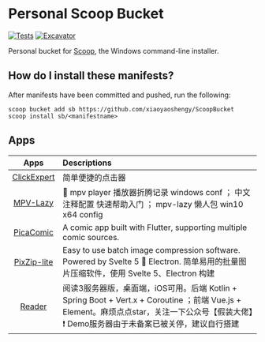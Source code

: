 # Personal Scoop Bucket

<!-- Uncomment the following line after replacing placeholders -->
[![Tests](https://github.com/xiaoyaoshengy/ScoopBucket/actions/workflows/ci.yml/badge.svg)](https://github.com/xiaoyaoshengy/ScoopBucket/actions/workflows/ci.yml) [![Excavator](https://github.com/xiaoyaoshengy/ScoopBucket/actions/workflows/excavator.yml/badge.svg)](https://github.com/xiaoyaoshengy/ScoopBucket/actions/workflows/excavator.yml)

Personal bucket for [Scoop](https://scoop.sh), the Windows command-line installer.

## How do I install these manifests?

After manifests have been committed and pushed, run the following:

```pwsh
scoop bucket add sb https://github.com/xiaoyaoshengy/ScoopBucket
scoop install sb/<manifestname>
```

## Apps
| Apps | Descriptions |
| :---: | :--- |
| [ClickExpert](https://github.com/bcl-dev/ClickExpert) | 简单便捷的点击器 |
| [MPV-Lazy](https://github.com/hooke007/MPV_lazy) | 🔄 mpv player 播放器折腾记录 windows conf ； 中文注释配置 快速帮助入门 ； mpv-lazy 懒人包 win10 x64 config |
| [PicaComic](https://github.com/Pacalini/PicaComic) | A comic app built with Flutter, supporting multiple comic sources. |
| [PixZip-lite](https://github.com/xiaoyaoshengy/pixzip-lite) | Easy to use batch image compression software. Powered by Svelte 5 🧡 Electron. 简单易用的批量图片压缩软件，使用 Svelte 5、Electron 构建 |
| [Reader](https://github.com/hectorqin/reader) | 阅读3服务器版，桌面端，iOS可用。后端 Kotlin + Spring Boot + Vert.x + Coroutine ；前端 Vue.js + Element。麻烦点点star，关注一下公众号【假装大佬】❗️ Demo服务器由于未备案已被关停，建议自行搭建 |
